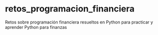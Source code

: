 # retos_programacion_financiera
Retos sobre programación financiera resueltos en Python para practicar y aprender Python para finanzas
